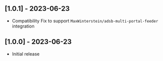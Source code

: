 
## [1.0.1] - 2023-06-23

- Compatibility Fix to support `MaxWinterstein/adsb-multi-portal-feeder` integration

## [1.0.0] - 2023-06-23

- Initial release
